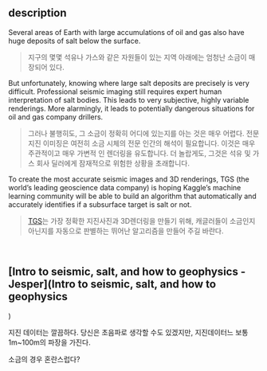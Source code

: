 ## description

Several areas of Earth with large accumulations of oil and gas also have huge deposits of salt below the surface.

> 지구의 몇몇 석유나 가스와 같은 자원들이 있는 지역 아래에는 엄청난 소금이 매장되어 있다.

But unfortunately, knowing where large salt deposits are precisely is very difficult. Professional seismic imaging still requires expert human interpretation of salt bodies. This leads to very subjective, highly variable renderings. More alarmingly, it leads to potentially dangerous situations for oil and gas company drillers.

> 그러나 불행히도, 그 소금이 정확히 어디에 있는지를 아는 것은 매우 어렵다. 전문 지진 이미징은 여전히 ​​소금 시체의 전문 인간의 해석이 필요합니다. 이것은 매우 주관적이고 매우 가변적 인 렌더링을 유도합니다. 더 놀랍게도, 그것은 석유 및 가스 회사 딜러에게 잠재적으로 위험한 상황을 초래합니다.

To create the most accurate seismic images and 3D renderings, TGS (the world’s leading geoscience data company) is hoping Kaggle’s machine learning community will be able to build an algorithm that automatically and accurately identifies if a subsurface target is salt or not.

> [TGS](http://www.tgs.com/about-tgs/)는 가장 정확한 지진사진과 3D렌더링을 만들기 위해, 캐글러들이 소금인지 아닌지를 자동으로 판별하는 뛰어난 알고리즘을 만들어 주길 바란다.

&nbsp;
&nbsp;

## [Intro to seismic, salt, and how to geophysics - Jesper](Intro to seismic, salt, and how to geophysics
)

지진 데이터는 깔끔하다. 당신은 초음파로 생각할 수도 있겠지만, 지진데이터느 보통 1m~100m의 파장을 가진다.

소금의 경우 혼란스럽다?
